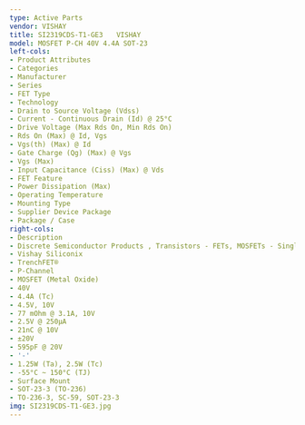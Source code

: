 ```yaml
---
type: Active Parts
vendor: VISHAY
title: SI2319CDS-T1-GE3　　VISHAY
model: MOSFET P-CH 40V 4.4A SOT-23
left-cols:
- Product Attributes
- Categories
- Manufacturer
- Series
- FET Type
- Technology
- Drain to Source Voltage (Vdss)
- Current - Continuous Drain (Id) @ 25°C
- Drive Voltage (Max Rds On, Min Rds On)
- Rds On (Max) @ Id, Vgs
- Vgs(th) (Max) @ Id
- Gate Charge (Qg) (Max) @ Vgs
- Vgs (Max)
- Input Capacitance (Ciss) (Max) @ Vds
- FET Feature
- Power Dissipation (Max)
- Operating Temperature
- Mounting Type
- Supplier Device Package
- Package / Case
right-cols:
- Description
- Discrete Semiconductor Products , Transistors - FETs, MOSFETs - Single
- Vishay Siliconix
- TrenchFET®
- P-Channel
- MOSFET (Metal Oxide)
- 40V
- 4.4A (Tc)
- 4.5V, 10V
- 77 mOhm @ 3.1A, 10V
- 2.5V @ 250µA
- 21nC @ 10V
- ±20V
- 595pF @ 20V
- '-'
- 1.25W (Ta), 2.5W (Tc)
- -55°C ~ 150°C (TJ)
- Surface Mount
- SOT-23-3 (TO-236)
- TO-236-3, SC-59, SOT-23-3
img: SI2319CDS-T1-GE3.jpg
---
```

